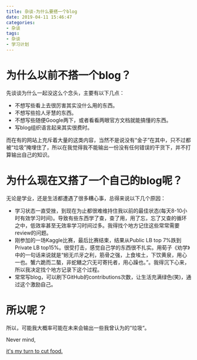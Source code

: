 ```yaml
---
title: 杂谈-为什么要搭一个blog
date: 2019-04-11 15:46:47
categories:
- 杂谈
tags: 
- 杂谈
- 学习计划
---
```


# 为什么以前不搭一个blog？

先谈谈为什么一起没这么个念头，主要有以下几点：

- 不想写些看上去很厉害其实没什么用的东西。
- 不想写些拾人牙慧的东西。
- 不想写些随便Google两下，或者看看两眼官方文档就能搞懂的东西。
- 写blog组织语言起来其实很费时。

而在有的网站上充斥着大量的这类内容，当然不是说没有“金子”在其中，只不过都被“垃圾”掩埋住了，所以在我觉得我不能输出一份没有任何错误的干货下，并不打算输出自己的知识。



# 为什么现在又搭了一个自己的blog呢？

无论是学业，还是生活都遭遇了很多糟心事，总得来说以下几个原因：

- 学习状态一直受挫，到现在为止都很难维持住我以前的最佳状态(每天8-10小时有效学习时间)。导致有些东西学了查，查了用，用了忘，忘了又查的循环之中，低效率甚至无效率学习时间过多。我得找个地方记住这些常常需要review的问题。
- 刚参加的一场Kaggle比赛，最后比赛结束，结果从Public LB top 7%跌到Private LB  top15%。很受打击，感觉自己学的东西很不扎实。用荀子《劝学》中的一句话来说就是“蚓无爪牙之利，筋骨之强，上食埃土，下饮黄泉，用心一也。蟹六跪而二螯，非蛇鳝之穴无可寄托者，用心躁也。”。我得沉下心来，所以我决定找个地方记录下这个过程。
- 常常写blog，可以刷下GitHub的contributions次数，让生活充满绿色(笑)，通过这个激励自己。



# 所以呢？

所以，可能我大概率可能在未来会输出一些我曾认为的“垃圾“。

Never mind,

[it's my turn to cut food.](https://en.wikipedia.org/wiki/Lucky_You_(song))

